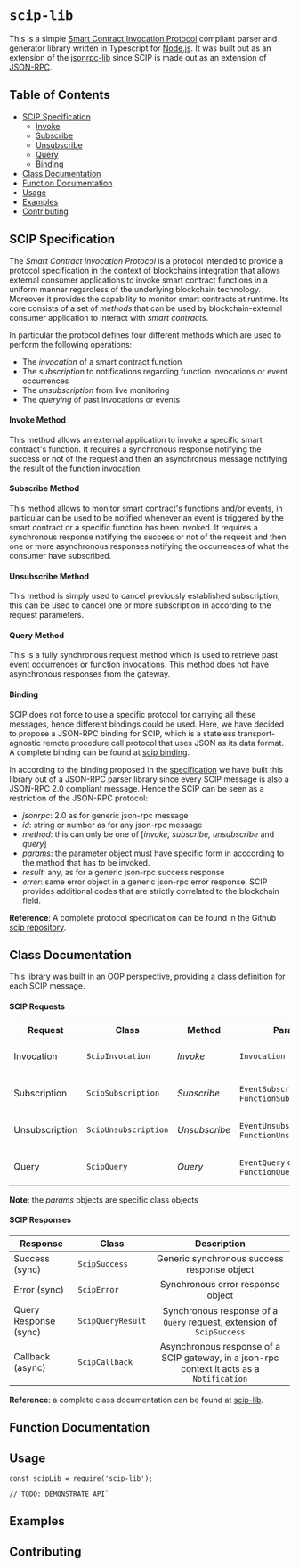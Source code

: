 # `scip-lib`



This is a simple [Smart Contract Invocation Protocol]() compliant parser and generator library written in Typescript for [Node.js](https://nodejs.org/en/). It was built out as an extension of the [jsonrpc-lib](https://github.com/lampajr/jsonrpc-lib) since SCIP is made out as an extension of [JSON-RPC](https://www.jsonrpc.org/specification).

## Table of Contents

* [SCIP Specification](#scip-specification)
  * [Invoke](#invoke-method)
  * [Subscribe](#subscribe-method)
  * [Unsubscribe](#unsubscribe-method)
  * [Query](#query-method)
  * [Binding](#binding)
* [Class Documentation](#class-documentation)
* [Function Documentation](#function-documentation)
* [Usage](#usage)
* [Examples](#examples)
* [Contributing](#contributing)



## SCIP Specification

The *Smart Contract Invocation Protocol* is a protocol intended to provide a protocol specification in the context of blockchains integration that allows external consumer applications to invoke smart contract functions in a uniform manner regardless of the underlying blockchain technology. Moreover it provides the capability to monitor smart contracts at runtime. Its core consists of a set of *methods* that can be used by blockchain-external consumer application to interact with *smart contracts*. 

In particular the protocol defines four different methods which are used to perform the following operations:

* The *invocation* of a smart contract function
* The *subscription* to notifications regarding function invocations or event occurrences
* The *unsubscription* from live monitoring
* The *querying* of past invocations or events

#### Invoke Method

This method allows an external application to invoke a specific smart contract's function. It requires a synchronous response notifying the success or not of the request and then an asynchronous message notifying the result of the function invocation.

#### Subscribe Method

This method allows to monitor smart contract's functions and/or events, in particular can be used to be notified whenever an event is triggered by the smart contract or a specific function has been invoked. It requires a synchronous response notifying the success or not of the request and then one or more asynchronous responses notifying the occurrences of what the consumer have subscribed.

#### Unsubscribe Method

This method is simply used to cancel previously established subscription, this can be used to cancel one or more subscription in according to the request parameters.

#### Query Method

This is a fully synchronous request method which is used to retrieve past event occurrences or function invocations. This method does not have asynchronous responses from the gateway.

#### Binding

SCIP does not force to use a specific protocol for carrying all these messages, hence different bindings could be used. Here, we have decided to propose a JSON-RPC binding for SCIP, which is a stateless transport-agnostic remote procedure call protocol that uses JSON as its data format. A complete binding can be found at [scip binding](https://github.com/lampajr/scip/blob/master/README.md#json-rpc-binding).

In according to the binding proposed in the [specification](https://github.com/lampajr/scip/blob/master/README.md) we have built this library out of a JSON-RPC parser library since every SCIP message is also a JSON-RPC 2.0 compliant message. Hence the SCIP can be seen as a restriction of the JSON-RPC protocol:

* *jsonrpc*: 2.0  as for generic json-rpc message
* *id*: string or number as for any json-rpc message
* *method*: this can only be one of [*invoke, subscribe, unsubscribe* and *query*]
* *params*: the parameter object must have specific form in acccording to the method that has to be invoked.
* *result*: any, as for a generic json-rpc success response
* *error*: same error object in a generic json-rpc error response, SCIP provides additional codes that are strictly correlated to the blockchain field.

**Reference**: A complete protocol specification can be found in the Github [scip repository](https://github.com/lampajr/scip).

## Class Documentation

This library was built in an OOP perspective, providing a class definition for each SCIP message.

#### SCIP Requests

| Request        | Class                | Method        | Params                                            |                Description                 |
| -------------- | -------------------- | ------------- | ------------------------------------------------- | :----------------------------------------: |
| Invocation     | `ScipInvocation`     | *Invoke*      | `Invocation`                                      |     Function invocation request object     |
| Subscription   | `ScipSubscription`   | *Subscribe*   | `EventSubscription` or `FunctionSubscription`     | Function/event subscription request object |
| Unsubscription | `ScipUnsubscription` | *Unsubscribe* | `EventUnsubscription` or `FunctionUnsubscription` |     Cancel subscription request object     |
| Query          | `ScipQuery`          | *Query*       | `EventQuery` or `FunctionQuery`                   |    Function/event query request object     |

**Note**: the *params* objects are specific class objects

#### SCIP Responses

| Response              | Class             |                         Description                          |
| --------------------- | ----------------- | :----------------------------------------------------------: |
| Success (sync)        | `ScipSuccess`     |         Generic synchronous success response object          |
| Error (sync)          | `ScipError`       |              Synchronous error response object               |
| Query Response (sync) | `ScipQueryResult` | Synchronous response of a `Query` request, extension of `ScipSuccess` |
| Callback (async)      | `ScipCallback`    | Asynchronous response of a SCIP gateway, in a json-rpc context it acts as a `Notification` |

**Reference**: a complete class documentation can be found at [scip-lib]().

## Function Documentation



## Usage

```
const scipLib = require('scip-lib');

// TODO: DEMONSTRATE API`
```



## Examples



## Contributing

